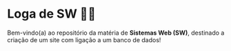 
# Loga de SW 🏬🎲

Bem-vindo(a) ao repositório da matéria de **Sistemas Web (SW)**, destinado a criação de um site com ligação a um banco de dados! 


